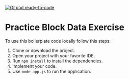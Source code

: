 [![Gitpod ready-to-code](https://img.shields.io/badge/Gitpod-ready--to--code-blue?logo=gitpod)](https://gitpod.io/#https://github.com/udacity/nd1309_practice_block)

# Practice Block Data Exercise


To use this boilerplate code locally follow this steps:

1. Clone or download the project.
2. Open your project with your favorite IDE.
3. Run `npm install` to install the dependencies.
4. Implement your code.
5. Use `node app.js` to run the application.

